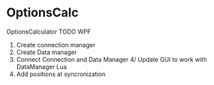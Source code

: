 OptionsCalc
===========

OptionsCalculator
TODO
WPF
1. Create connection manager
2. Create Data manager
3. Connect Connection and Data Manager
4/ Update GUI to work with DataManager
Lua
1. Add positions at syncronization
